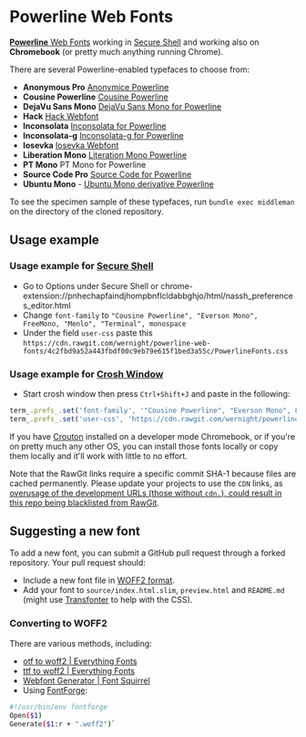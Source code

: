 # Powerline Web Fonts

[**Powerline** Web Fonts](https://github.com/powerline/fonts) working in [Secure Shell](https://chrome.google.com/webstore/detail/secure-shell/pnhechapfaindjhompbnflcldabbghjo) and working also on **Chromebook** (or pretty much anything running Chrome).

There are several Powerline-enabled typefaces to choose from:

  * **Anonymous Pro**  [Anonymice Powerline](https://github.com/powerline/fonts/tree/master/AnonymousPro)
  * **Cousine Powerline** [Cousine Powerline](https://github.com/powerline/fonts/tree/master/DejaVuSansMono)
  * **DejaVu Sans Mono** [DejaVu Sans Mono for Powerline](https://github.com/powerline/fonts/tree/master/DejaVuSansMono)
  * **Hack** [Hack Webfont](https://github.com/chrissimpkins/Hack)
  * **Inconsolata** [Inconsolata for Powerline](https://github.com/powerline/fonts/tree/master/Inconsolata)
  * **Inconsolata-g** [Inconsolata-g for Powerline](https://github.com/powerline/fonts/tree/master/Inconsolata-g)
  * **Iosevka** [Iosevka Webfont](https://github.com/be5invis/Iosevka)
  * **Liberation Mono** [Literation Mono Powerline](https://github.com/powerline/fonts/tree/master/LiberationMono)
  * **PT Mono** PT Mono for Powerline
  * **Source Code Pro** [Source Code for Powerline](https://github.com/powerline/fonts/tree/master/SourceCodePro)
  * **Ubuntu Mono** - [Ubuntu Mono derivative Powerline](https://github.com/powerline/fonts/tree/master/UbuntuMono)

To see the specimen sample of these typefaces, run `bundle exec middleman` on the directory of the cloned repository.

## Usage example

### Usage example for [Secure Shell](https://chrome.google.com/webstore/detail/secure-shell/pnhechapfaindjhompbnflcldabbghjo)

 - Go to Options under Secure Shell or chrome-extension://pnhechapfaindjhompbnflcldabbghjo/html/nassh_preferences_editor.html
 - Change `font-family` to `"Cousine Powerline", "Everson Mono", FreeMono, "Menlo", "Terminal", monospace`
 - Under the field `user-css` paste this `https://cdn.rawgit.com/wernight/powerline-web-fonts/4c2fbd9a52a443fbdf00c9eb79e615f1bed3a55c/PowerlineFonts.css`

### Usage example for [Crosh Window](https://chrome.google.com/webstore/detail/crosh-window/nhbmpbdladcchdhkemlojfjdknjadhmh)

  - Start crosh window then press `Ctrl+Shift+J` and paste in the following:

```js
term_.prefs_.set('font-family', '"Cousine Powerline", "Everson Mono", FreeMono, "Menlo", "Terminal", monospace, monospace');
term_.prefs_.set('user-css', 'https://cdn.rawgit.com/wernight/powerline-web-fonts/8040cf32c146c7cd4f776c1484d23dc40685c1bc/PowerlineFonts.css');
```

If you have [Crouton](https://github.com/dnschneid/crouton) installed on a developer mode Chromebook,
or if you're on pretty much any other OS, you can install those fonts locally or copy them locally
and it'll work with little to no effort.

Note that the RawGit links require a specific commit SHA-1 because files are cached permanently. Please update your projects to use the `CDN` links, as [overusage of the development URLs (those without `cdn.`), could result in this repo being blacklisted from RawGit](https://github.com/rgrove/rawgit/wiki/Frequently-Asked-Questions).

## Suggesting a new font

To add a new font, you can submit a GitHub pull request through a forked repository. Your pull request should:

  - Include a new font file in [WOFF2 format](https://gist.github.com/sergejmueller/cf6b4f2133bcb3e2f64a).
  - Add your font to `source/index.html.slim`, `preview.html` and `README.md` (might use [Transfonter](http://transfonter.org/) to help with the CSS).

### Converting to WOFF2

There are various methods, including:

  * [otf to woff2 | Everything Fonts](https://everythingfonts.com/otf-to-woff2)
  * [ttf to woff2 | Everything Fonts](https://everythingfonts.com/ttf-to-woff2)
  * [Webfont Generator | Font Squirrel](https://www.fontsquirrel.com/tools/webfont-generator)
  * Using [FontForge](https://fontforge.github.io/en-US/):

```bash
#!/usr/bin/env fontforge
Open($1)
Generate($1:r + ".woff2")`
```
